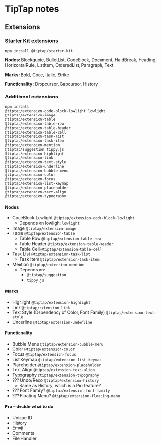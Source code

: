 # TipTap notes

## Extensions

### [Starter Kit extensions](https://tiptap.dev/docs/editor/extensions/functionality/starterkit)

``` shell
npm install @tiptap/starter-kit
```

**Nodes:** Blockquote, BulletList, CodeBlock, Document, HardBreak, Heading, HorizontalRule, ListItem, OrderedList, Paragraph, Text

**Marks:** Bold, Code, Italic, Strike

**Functionality:** Dropcursor, Gapcursor, History

### Additional extensions

``` shell
npm install 
@tiptap/extension-code-block-lowlight lowlight 
@tiptap/extension-image 
@tiptap/extension-table 
@tiptap/extension-table-row 
@tiptap/extension-table-header 
@tiptap/extension-table-cell 
@tiptap/extension-task-list 
@tiptap/extension-task-item 
@tiptap/extension-mention 
@tiptap/suggestion tippy.js 
@tiptap/extension-highlight 
@tiptap/extension-link 
@tiptap/extension-text-style 
@tiptap/extension-underline 
@tiptap/extension-bubble-menu 
@tiptap/extension-color 
@tiptap/extension-focus 
@tiptap/extension-list-keymap 
@tiptap/extension-placeholder 
@tiptap/extension-text-align 
@tiptap/extension-typography
```

#### Nodes

- CodeBlock Lowlight `@tiptap/extension-code-block-lowlight` 
  - Depends on lowlight  `lowlight`
- Image `@tiptap/extension-image`
- Table `@tiptap/extension-table`
  - Table Row `@tiptap/extension-table-row` 
  - Table Header `@tiptap/extension-table-header`
  - Table Cell `@tiptap/extension-table-cell`
- Task List `@tiptap/extension-task-list`
  - Task Item `@tiptap/extension-task-item`
- Mention `@tiptap/extension-mention`
  - Depends on:
    - `@tiptap/suggestion`
    - `tippy.js`

#### Marks

- Highlight `@tiptap/extension-highlight`
- Link `@tiptap/extension-link`
- Text Style (Dependency of Color, Font Family) `@tiptap/extension-text-style`
- Underline `@tiptap/extension-underline`

#### Functionality

- Bubble Menu `@tiptap/extension-bubble-menu`
- Color `@tiptap/extension-color`
- Focus `@tiptap/extension-focus`
- List Keymap `@tiptap/extension-list-keymap`
- Placeholder `@tiptap/extension-placeholder`
- Text Align `@tiptap/extension-text-align`
- Typography `@tiptap/extension-typography`
- ??? Undo/Redo `@tiptap/extension-history`
  - Same as History, which is a Pro feature?
- ??? Font Family? `@tiptap/extension-font-family`
- ??? Floating Menu? `@tiptap/extension-floating-menu`

#### Pro – decide what to do

- Unique ID
- History
- Emoji
- Comments
- File Handler